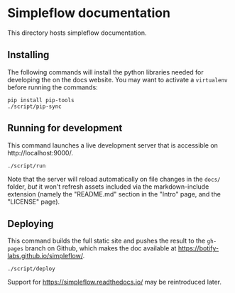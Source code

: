 Simpleflow documentation
========================

This directory hosts simpleflow documentation.


Installing
----------

The following commands will install the python libraries needed
for developing the on the docs website. You may want to activate
a `virtualenv` before running the commands:

    pip install pip-tools
    ./script/pip-sync


Running for development
-----------------------

This command launches a live development server that is accessible
on http://localhost:9000/.

    ./script/run

Note that the server will reload automatically on file changes in
the `docs/` folder, _but_ it won't refresh assets included via the
markdown-include extension (namely the "README.md" section in the
"Intro" page, and the "LICENSE" page).


Deploying
---------

This command builds the full static site and pushes the result
to the `gh-pages` branch on Github, which makes the doc available
at https://botify-labs.github.io/simpleflow/.

    ./script/deploy

Support for https://simpleflow.readthedocs.io/ may be reintroduced
later.
